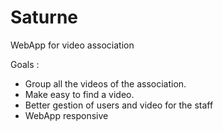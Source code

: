 # Saturne
WebApp for video association 

Goals : 
  - Group all the videos of the association. 
  - Make easy to find a video.
  - Better gestion of users and video for the staff 
  - WebApp responsive
